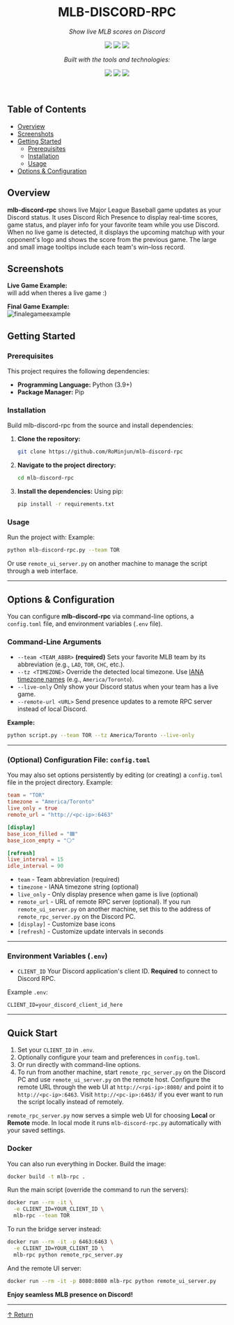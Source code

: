 <div align="center">

# MLB-DISCORD-RPC

*Show live MLB scores on Discord*

<p>
  <img src="https://img.shields.io/badge/last%20commit-today-brightgreen" />
  <img src="https://img.shields.io/badge/python-100.0%25-blue" />
  <img src="https://img.shields.io/badge/languages-1-lightgrey" />
</p>

*Built with the tools and technologies:*

<p>
  <img src="https://img.shields.io/badge/Markdown-informational?logo=markdown" />
  <img src="https://img.shields.io/badge/Python-blue?logo=python" />
  <img src="https://img.shields.io/badge/GitHub%20Actions-blue?logo=github-actions" />
</p>

</div>

<br>

## Table of Contents
* [Overview](#overview)
* [Screenshots](#screenshots)
* [Getting Started](#getting-started)
  * [Prerequisites](#prerequisites)
  * [Installation](#installation)
  * [Usage](#usage)
* [Options & Configuration](#options--configuration)

## Overview
**mlb-discord-rpc** shows live Major League Baseball game updates as your Discord status. It uses Discord Rich Presence to display real-time scores, game status, and player info for your favorite team while you use Discord. When no live game is detected, it displays the upcoming matchup with your opponent's logo and shows the score from the previous game. The large and small image tooltips include each team's win–loss record.

## Screenshots

**Live Game Example:**  
will add when theres a live game :)

**Final Game Example:**  
![finalegameexample](https://github.com/user-attachments/assets/7216414d-e437-4e56-93e3-1e39977f5d46)


## Getting Started

### Prerequisites
This project requires the following dependencies:
* **Programming Language:** Python (3.9+)
* **Package Manager:** Pip

### Installation
Build mlb-discord-rpc from the source and install dependencies:
1. **Clone the repository:**
   ```sh
   git clone https://github.com/RoMinjun/mlb-discord-rpc
   ```
2. **Navigate to the project directory:**
   ```sh
   cd mlb-discord-rpc
   ```
3. **Install the dependencies:**
   Using pip:
   ```sh
   pip install -r requirements.txt
   ```

### Usage
Run the project with:
Example:
```sh
python mlb-discord-rpc.py --team TOR
```

Or use `remote_ui_server.py` on another machine to manage the script through a
web interface.

---

## Options & Configuration
You can configure **mlb-discord-rpc** via command-line options, a `config.toml` file, and environment variables (`.env` file).

### Command-Line Arguments
* `--team <TEAM_ABBR>`
  **(required)** Sets your favorite MLB team by its abbreviation (e.g., `LAD`, `TOR`, `CHC`, etc.).
* `--tz <TIMEZONE>`
  Override the detected local timezone. Use [IANA timezone names](https://en.wikipedia.org/wiki/List_of_tz_database_time_zones) (e.g., `America/Toronto`).
* `--live-only`
  Only show your Discord status when your team has a live game.
* `--remote-url <URL>`
  Send presence updates to a remote RPC server instead of local Discord.

**Example:**

```sh
python script.py --team TOR --tz America/Toronto --live-only
```

---

### (Optional) Configuration File: `config.toml`

You may also set options persistently by editing (or creating) a `config.toml` file in the project directory.
Example:
```toml
team = "TOR"
timezone = "America/Toronto"
live_only = true
remote_url = "http://<pc-ip>:6463"

[display]
base_icon_filled = "🟦"
base_icon_empty = "⚪"

[refresh]
live_interval = 15
idle_interval = 90
```

* `team` - Team abbreviation (required)
* `timezone` - IANA timezone string (optional)
* `live_only` - Only display presence when game is live (optional)
* `remote_url` - URL of remote RPC server (optional). If you run
  `remote_ui_server.py` on another machine, set this to the address of
  `remote_rpc_server.py` on the Discord PC.
* `[display]` - Customize base icons
* `[refresh]` - Customize update intervals in seconds

---

### Environment Variables (`.env`)

* `CLIENT_ID`
  Your Discord application's client ID. **Required** to connect to Discord RPC.

Example `.env`:

```
CLIENT_ID=your_discord_client_id_here
```

---

## Quick Start

1. Set your `CLIENT_ID` in `.env`.
2. Optionally configure your team and preferences in `config.toml`.
3. Or run directly with command-line options.
4. To run from another machine, start `remote_rpc_server.py` on the Discord PC
   and use `remote_ui_server.py` on the remote host. Configure the remote URL
   through the web UI at `http://<rpi-ip>:8080/` and point it to
   `http://<pc-ip>:6463`.
   Visit `http://<pc-ip>:6463/` if you ever want to run the script locally
   instead of remotely.


`remote_rpc_server.py` now serves a simple web UI for choosing **Local** or
**Remote** mode. In local mode it runs `mlb-discord-rpc.py` automatically with
your saved settings.

### Docker

You can also run everything in Docker. Build the image:

```sh
docker build -t mlb-rpc .
```

Run the main script (override the command to run the servers):

```sh
docker run --rm -it \
  -e CLIENT_ID=YOUR_CLIENT_ID \
  mlb-rpc --team TOR
```

To run the bridge server instead:

```sh
docker run --rm -it -p 6463:6463 \
  -e CLIENT_ID=YOUR_CLIENT_ID \
  mlb-rpc python remote_rpc_server.py
```

And the remote UI server:

```sh
docker run --rm -it -p 8080:8080 mlb-rpc python remote_ui_server.py
```

**Enjoy seamless MLB presence on Discord!**

---

[↑ Return](#table-of-contents)
